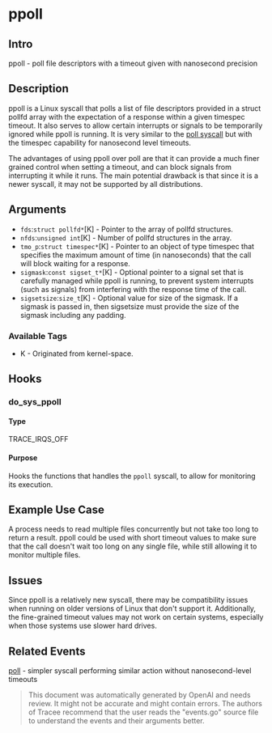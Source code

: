 
# ppoll

## Intro
ppoll - poll file descriptors with a timeout given with nanosecond precision

## Description
ppoll is a Linux syscall that polls a list of file descriptors provided in a
struct pollfd array with the expectation of a response within a given
timespec timeout. It also serves to allow certain interrupts or signals to be
temporarily ignored while ppoll is running. It is very similar to the [poll
syscall](http://man7.org/linux/man-pages/man2/poll.2.html) but with the
timespec capability for nanosecond level timeouts.

The advantages of using ppoll over poll are that it can provide a much finer
grained control when setting a timeout, and can block signals from interrupting
it while it runs. The main potential drawback is that since it is a newer
syscall, it may not be supported by all distributions.

## Arguments
* `fds`:`struct pollfd*`[K] - Pointer to the array of pollfd structures.
* `nfds`:`unsigned int`[K] - Number of pollfd structures in the array.
* `tmo_p`:`struct timespec*`[K] - Pointer to an object of type timespec that
specifies the maximum amount of time (in nanoseconds) that the call will block
waiting for a response.
* `sigmask`:`const sigset_t*`[K] - Optional pointer to a signal set that is
carefully managed while ppoll is running, to prevent system interrupts (such as
signals) from interfering with the response time of the call.
* `sigsetsize`:`size_t`[K] - Optional value for size of the sigmask. If a
sigmask is passed in, then sigsetsize must provide the size of the sigmask
including any padding.

### Available Tags
* K - Originated from kernel-space.

## Hooks
### do_sys_ppoll
#### Type
TRACE_IRQS_OFF
#### Purpose
Hooks the functions that handles the `ppoll` syscall, to allow for monitoring its
execution.

## Example Use Case
A process needs to read multiple files concurrently but not take too long to
return a result. ppoll could be used with short timeout values to make sure
that the call doesn't wait too long on any single file, while still allowing
it to monitor multiple files.

## Issues
Since ppoll is a relatively new syscall, there may be compatibility issues when
running on older versions of Linux that don't support it. Additionally, the
fine-grained timeout values may not work on certain systems, especially when
those systems use slower hard drives.

## Related Events
[poll](http://man7.org/linux/man-pages/man2/poll.2.html) - simpler syscall
performing similar action without nanosecond-level timeouts

> This document was automatically generated by OpenAI and needs review. It might
> not be accurate and might contain errors. The authors of Tracee recommend that
> the user reads the "events.go" source file to understand the events and their
> arguments better.
